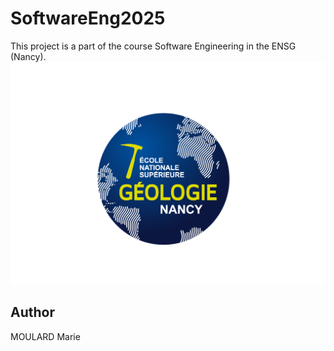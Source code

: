 # SoftwareEng2025

This project is a part of the course Software Engineering in the ENSG (Nancy).
![Logo de l'ENSG](.\logo_ENSG.png)

## Author
MOULARD Marie